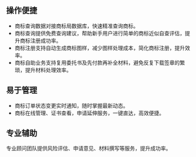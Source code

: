 ## 操作便捷
- 商标查询数据对接商标局数据库，快速精准查询商标。
- 商标查询提供免费查询建议，帮助新手用户进行简单的商标近似自查评估，提升商标注册成功率。
- 商标注册支持自动生成商标图样，减少图样处理成本，简化商标注册，提升效率。
- 商标自助业务支持复用委托书及先付款再补全材料，避免反复下载签章的繁琐，提升材料处理效率。

## 易于管理
- 商标订单状态变更实时通知，随时掌握最新动态。
- 商标在线管理、证书查看，申请延伸服务，一键直达，高效便捷。

## 专业辅助
专业顾问团队提供风险评估、申请意见、材料撰写等服务，提升成功率。


